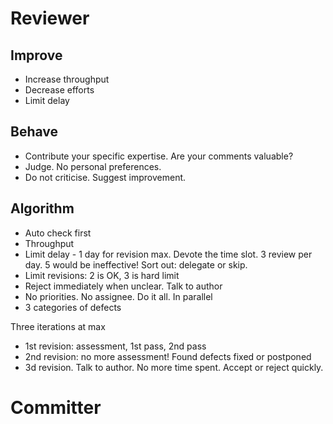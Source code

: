 Reviewer
========

Improve
-------

* Increase throughput
* Decrease efforts
* Limit delay


Behave
------

* Contribute your specific expertise. Are your comments valuable?
* Judge. No personal preferences.
* Do not criticise. Suggest improvement.


Algorithm
---------

* Auto check first
* Throughput
* Limit delay - 1 day for revision max. Devote the time slot. 3 review per day. 5 would be ineffective! Sort out: delegate or skip.
* Limit revisions: 2 is OK, 3 is hard limit
* Reject immediately when unclear. Talk to author
* No priorities. No assignee. Do it all. In parallel
* 3 categories of defects

Three iterations at max 

* 1st revision: assessment, 1st pass, 2nd pass
* 2nd revision: no more assessment! Found defects fixed or postponed
* 3d revision. Talk to author. No more time spent. Accept or reject quickly.


Committer
=========
